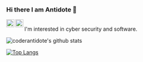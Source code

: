 ### Hi there I am Antidote 👋

<a href="https://twitter.com/coderantidote">
  <img align="left" alt="coderantidote - Twitter" width="21px" src="https://image.flaticon.com/icons/svg/889/889147.svg" />
</a>
<a href="https://t.me/coderantidote">
  <img align="left" alt="coderantidote - Telegram" width="21px" src="https://image.flaticon.com/icons/svg/2111/2111646.svg" />
</a>
 
<br />
I'm interested in cyber security and software.
<br />

![coderantidote's github stats](https://github-readme-stats.vercel.app/api?username=coderantidote&hide=["issues"]&show_icons=true)

[![Top Langs](https://github-readme-stats.vercel.app/api/top-langs/?username=coderantidote)](https://github.com/anuraghazra/github-readme-stats)
